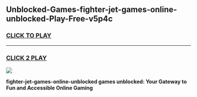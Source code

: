 
## Unblocked-Games-fighter-jet-games-online-unblocked-Play-Free-v5p4c
<h3>
<a href="https://premium76.site?title=fighter-jet-games-online-unblocked&ref=21A">CLICK TO PLAY</a></h3>
<hr>

<h3>
<a href="https://premium76.site?title=fighter-jet-games-online-unblocked&ref=21A">CLICK 2 PLAY</a>
  
</h3>

<a href="https://premium76.site?title=fighter-jet-games-online-unblocked&ref=21A"><img src="https://clearcache.store/games.png"></a>


**fighter-jet-games-online-unblocked games unblocked: Your Gateway to Fun and Accessible Online Gaming**
